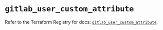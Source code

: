 # `gitlab_user_custom_attribute`

Refer to the Terraform Registry for docs: [`gitlab_user_custom_attribute`](https://registry.terraform.io/providers/gitlabhq/gitlab/16.7.0/docs/resources/user_custom_attribute).
